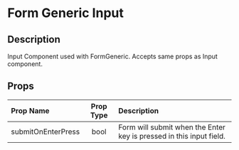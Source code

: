 # Form Generic Input

## Description

Input Component used with FormGeneric. Accepts same props as Input component.

## Props

| Prop Name | Prop Type | Description |
| :-------- | :-------: | :---------- |
| submitOnEnterPress | bool | Form will submit when the Enter key is pressed in this input field. |

